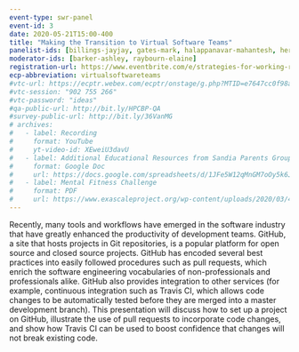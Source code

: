 ```yaml
---
event-type: swr-panel
event-id: 3
date: 2020-05-21T15:00-400
title: "Making the Transition to Virtual Software Teams"
panelist-ids: [billings-jayjay, gates-mark, halappanavar-mahantesh, herring-angela, huebl-axel]
moderator-ids: [barker-ashley, raybourn-elaine]
registration-url: https://www.eventbrite.com/e/strategies-for-working-remotely-making-the-transition-to-virtual-software-teams-tickets-104685978580?aff=affiliate2
ecp-abbreviation: virtualsoftwareteams
#vtc-url: https://ecptr.webex.com/ecptr/onstage/g.php?MTID=e7647cc0f98a8d0edacdd8e79f9c3b997
#vtc-session: "902 755 266"
#vtc-password: "ideas"
#qa-public-url: http://bit.ly/HPCBP-QA
#survey-public-url: http://bit.ly/36VanMG
# archives:
#   - label: Recording
#     format: YouTube
#     yt-video-id: XEweiU3davU
#   - label: Additional Educational Resources from Sandia Parents Group Board
#     format: Google Doc
#     url: https://docs.google.com/spreadsheets/d/1JFe5W12qMnGM7oOy5k6Je-HE_QxvNYcQWrw-xRWjDw8/edit#gid=1078836698
#   - label: Mental Fitness Challenge
#     format: PDF
#     url: https://www.exascaleproject.org/wp-content/uploads/2020/03/4e7cebfa9a5e.pdf
---
```

Recently, many tools and workflows have emerged in the software
industry that have greatly enhanced the productivity of development
teams. GitHub, a site that hosts projects in Git repositories, is a
popular platform for open source and closed source projects.  GitHub
has encoded several best practices into easily followed procedures
such as pull requests, which enrich the software engineering
vocabularies of non-professionals and professionals alike.  GitHub
also provides integration to other services (for example, continuous
integration such as Travis CI, which allows code changes to be
automatically tested before they are merged into a master development
branch).  This presentation will discuss how to set up a project on
GitHub, illustrate the use of pull requests to incorporate code
changes, and show how Travis CI can be used to boost confidence that
changes will not break existing code.
